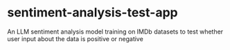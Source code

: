 # sentiment-analysis-test-app
An LLM sentiment analysis model training on IMDb datasets to test whether user input  about the data is positive or negative
